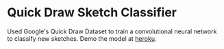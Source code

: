 # Quick Draw Sketch Classifier

Used Google's Quick Draw Dataset to train a convolutional neural network to classify new sketches. Demo the model at [heroku](clfkenny.herokuapp.com/quickdraw "Quick Draw Sketch Classifier"). 
